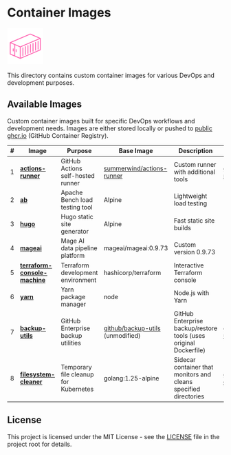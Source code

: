 # Container Images

![logo](https://github.com/younsl/younsl.github.io/blob/main/content/slides/admission-policy/assets/pink-container-84x84.png)

This directory contains custom container images for various DevOps and development purposes.

## Available Images

Custom container images built for specific DevOps workflows and development needs. Images are either stored locally or pushed to [public ghcr.io](https://github.com/younsl?tab=packages) (GitHub Container Registry).

| # | Image | Purpose | Base Image | Description | Remark |
|---|-------|---------|------------|-------------|--------|
| 1 | [**actions-runner**](./actions-runner/) | GitHub Actions self-hosted runner | [summerwind/actions-runner](https://github.com/actions/actions-runner-controller/tree/master/runner) | Custom runner with additional tools | [ghcr.io/younsl/actions-runner](https://github.com/younsl/box/pkgs/container/actions-runner), [helm chart](https://github.com/younsl/charts/tree/main/charts/actions-runner) |
| 2 | [**ab**](./ab/) | Apache Bench load testing tool | Alpine | Lightweight load testing | - |
| 3 | [**hugo**](./hugo/) | Hugo static site generator | Alpine | Fast static site builds | - |
| 4 | [**mageai**](./mageai/0.9.73-custom.1/) | Mage AI data pipeline platform | mageai/mageai:0.9.73 | Custom version 0.9.73 | - |
| 5 | [**terraform-console-machine**](./terraform-console-machine/) | Terraform development environment | hashicorp/terraform | Interactive Terraform console | - |
| 6 | [**yarn**](./yarn/) | Yarn package manager | node | Node.js with Yarn | - |
| 7 | [**backup-utils**](/.github/workflows/release-backup-utils.yml) | GitHub Enterprise backup utilities | [github/backup-utils](https://github.com/github/backup-utils/releases) (unmodified) | GitHub Enterprise backup/restore tools (uses original Dockerfile) | [ghcr.io/younsl/backup-utils](https://github.com/younsl/box/pkgs/container/backup-utils), [helm chart](https://github.com/younsl/charts/tree/main/charts/backup-utils) |
| 8 | [**filesystem-cleaner**](./filesystem-cleaner/) | Temporary file cleanup for Kubernetes | golang:1.25-alpine | Sidecar container that monitors and cleans specified directories | [ghcr.io/younsl/filesystem-cleaner](https://github.com/younsl/box/pkgs/container/filesystem-cleaner) |

## License

This project is licensed under the MIT License - see the [LICENSE](../../LICENSE) file in the project root for details.
